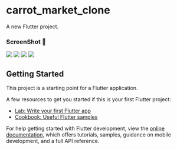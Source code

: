 # carrot_market_clone

A new Flutter project.

### ScreenShot 📸

<div class="col">
<img src="https://github.com/aengzu/carrot_market_clone/assets/102356873/24ec55a7-31c2-4f1c-af76-65b94addb262">
<img src="https://github.com/aengzu/carrot_market_clone/assets/102356873/61521820-bb98-43e5-8cee-bd1106511452">
<img src="https://github.com/aengzu/carrot_market_clone/assets/102356873/ff9f0c7b-87df-4245-814a-ab5d65530840">
<img src="https://github.com/aengzu/carrot_market_clone/assets/102356873/f7e12097-d66c-4bca-ba76-9ccf65a4a6e3">
</div>


## Getting Started

This project is a starting point for a Flutter application.

A few resources to get you started if this is your first Flutter project:

- [Lab: Write your first Flutter app](https://docs.flutter.dev/get-started/codelab)
- [Cookbook: Useful Flutter samples](https://docs.flutter.dev/cookbook)

For help getting started with Flutter development, view the
[online documentation](https://docs.flutter.dev/), which offers tutorials,
samples, guidance on mobile development, and a full API reference.
